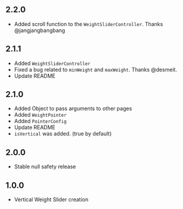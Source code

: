 ## 2.2.0

* Added scroll function to the `WeightSliderController`. Thanks @jangjangbangbang

## 2.1.1

* Added `WeightSliderController`
* Fixed a bug related to `minWeight` and `maxWeight`. Thanks @desmeit.
* Update README

## 2.1.0

* Added Object to pass arguments to other pages
* Added `WeightPointer`
* Added `PointerConfig`
* Update README
* `isVertical` was added. (true by default)

## 2.0.0

* Stable null safety release

## 1.0.0

* Vertical Weight Slider creation